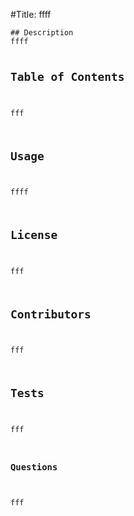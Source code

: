 <p>#Title: ffff</p>
<pre><code>## Description
ffff

## Table of Contents
fff

## Usage
ffff

## License
fff

## Contributors
fff

## Tests
fff

### Questions
fff
</code></pre>
